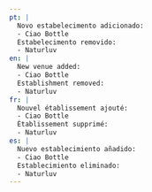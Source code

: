 ```yaml
---
pt: |
  Novo estabelecimento adicionado:
  - Ciao Bottle
  Estabelecimento removido:
  - Naturluv
en: |
  New venue added:
  - Ciao Bottle
  Establishment removed:
  - Naturluv
fr: |
  Nouvel établissement ajouté:
  - Ciao Bottle
  Établissement supprimé:
  - Naturluv
es: |
  Nuevo establecimiento añadido:
  - Ciao Bottle
  Establecimiento eliminado:
  - Naturluv
---
```

